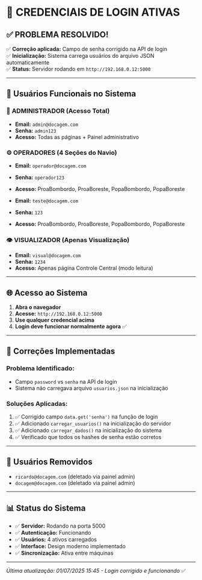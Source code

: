 # 🔐 CREDENCIAIS DE LOGIN ATIVAS

## ✅ **PROBLEMA RESOLVIDO!**
✅ **Correção aplicada:** Campo de senha corrigido na API de login  
✅ **Inicialização:** Sistema carrega usuários do arquivo JSON automaticamente  
✅ **Status:** Servidor rodando em `http://192.168.0.12:5000`

---

## 🔑 **Usuários Funcionais no Sistema**

### 👑 **ADMINISTRADOR** (Acesso Total)
- **Email:** `admin@docagem.com`
- **Senha:** `admin123`
- **Acesso:** Todas as páginas + Painel administrativo

### ⚙️ **OPERADORES** (4 Seções do Navio)
- **Email:** `operador@docagem.com`
- **Senha:** `operador123`
- **Acesso:** ProaBombordo, ProaBoreste, PopaBombordo, PopaBoreste

- **Email:** `teste@docagem.com`
- **Senha:** `123`
- **Acesso:** ProaBombordo, ProaBoreste, PopaBombordo, PopaBoreste

### 👁️ **VISUALIZADOR** (Apenas Visualização)
- **Email:** `visual@docagem.com`
- **Senha:** `1234`
- **Acesso:** Apenas página Controle Central (modo leitura)

---

## 🌐 **Acesso ao Sistema**
1. **Abra o navegador**
2. **Acesse:** `http://192.168.0.12:5000`
3. **Use qualquer credencial acima**
4. **Login deve funcionar normalmente agora** ✅

---

## 🔧 **Correções Implementadas**

### **Problema Identificado:**
- Campo `password` vs `senha` na API de login
- Sistema não carregava arquivo `usuarios.json` na inicialização

### **Soluções Aplicadas:**
1. ✅ Corrigido campo `data.get('senha')` na função de login
2. ✅ Adicionado `carregar_usuarios()` na inicialização do servidor  
3. ✅ Adicionado `carregar_dados()` na inicialização do sistema
4. ✅ Verificado que todos os hashes de senha estão corretos

---

## 🚫 **Usuários Removidos**
- `ricardo@docagem.com` (deletado via painel admin)
- `docagem@docagem.com` (deletado via painel admin)

---

## 📊 **Status do Sistema**
- ✅ **Servidor:** Rodando na porta 5000
- ✅ **Autenticação:** Funcionando 
- ✅ **Usuários:** 4 ativos carregados
- ✅ **Interface:** Design moderno implementado
- ✅ **Sincronização:** Ativa entre máquinas

---
*Última atualização: 01/07/2025 15:45 - Login corrigido e funcionando* ✅ 